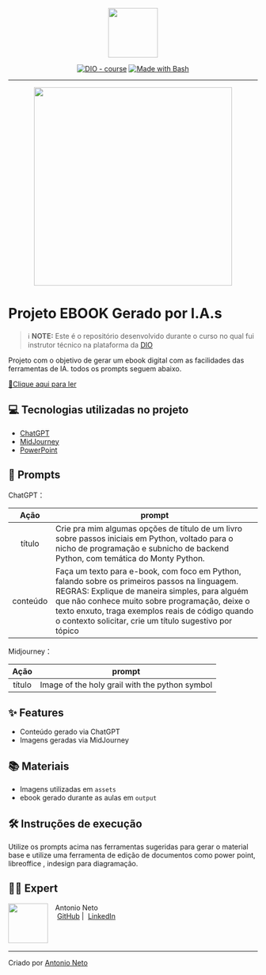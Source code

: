 <p align="center">
    <img width="100" src=".github/assets/banner.png">
</p>


<p align="center">
<a href="https://dio.me/"><img src="https://img.shields.io/badge/DIO-Course-28DA77?logo=youtube" alt="DIO - course"></a>
<a href="https://www.gnu.org/software/bash/" title="Go to Bash homepage"><img src="https://img.shields.io/badge/Prompt-Project-blue?logo=gnu-bash&amp;logoColor=white" alt="Made with Bash"></a></p>

-------


<p align="center">
<img 
    src="./assets/cover.png"
    width="400"  
/>
</p>

# Projeto EBOOK Gerado por I.A.s


 > ℹ️ **NOTE:** Este é o repositório desenvolvido durante o curso no qual fui instrutor técnico na plataforma da [DIO](https://dio.me)

Projeto com o objetivo de gerar um ebook digital com as facilidades das ferramentas de IA. todos os prompts
seguem abaixo.

<a href="https://github.com/felipeAguiarCode/prompts-recipe-to-create-a-ebook/blob/main/output/ebook%20-%20css%20jedi%20output.pdf" title="View PDF now"> 📕Clique aqui para ler</a>

## 💻 Tecnologias utilizadas no projeto

- [ChatGPT](https://chat.openai.com/) 
- [MidJourney](https://www.midjourney.com/app/)
- [PowerPoint](https://www.microsoft.com/en/microsoft-365/powerpoint)

## 🧠 Prompts


ChatGPT：

|   Ação   | prompt                                                                                                                                                                                                                                                                         |
| :------: | ------------------------------------------------------------------------------------------------------------------------------------------------------------------------------------------------------------------------------------------------------------------------------ |
|  título  | Crie pra mim algumas opções de título de um livro sobre passos iniciais em Python, voltado para o nicho de programação e subnicho de backend Python, com temática do Monty Python.                                                        |
| conteúdo | Faça um texto para e-book, com foco em Python, falando sobre os primeiros passos na linguagem. REGRAS: Explique de maneira simples, para alguém que não conhece muito sobre programação, deixe o texto enxuto, traga exemplos reais de código quando o contexto solicitar, crie um título sugestivo por tópico |


Midjourney：

|  Ação  | prompt                                                                                 |
| :----: | -------------------------------------------------------------------------------------- |
| título | Image of the holy grail with the python symbol |

## ✨ Features

- Conteúdo gerado via ChatGPT
- Imagens geradas via MidJourney

## 📚 Materiais

- Imagens utilizadas em `assets`
- ebook gerado durante as aulas em `output`

## 🛠️ Instruções de execução

Utilize os prompts acima nas ferramentas sugeridas para gerar o material base e utilize uma ferramenta de edição de documentos como power point, libreoffice , indesign para diagramação.

## 👨‍💻 Expert

<p>
    <img 
      align=left 
      margin=10 
      width=80 
      src="https://avatars.githubusercontent.com/u/106770927?v=4"
    />
    <p>&nbsp&nbsp&nbspAntonio Neto<br>
    &nbsp&nbsp&nbsp
    <a href="https://github.com/naoeoneto">
    GitHub</a>&nbsp;|&nbsp;
    <a href="www.linkedin.com/in/
abdpneto">LinkedIn</a>
</p>
<br/><br/>
<p>

---

Criado por [Antonio Neto](https://github.com/napeoneto)